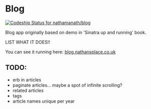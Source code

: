 # Blog


[ ![Codeship Status for
nathamanath/blog](https://codeship.com/projects/c49b9770-e967-0132-ac15-7e47788fdd48/status?branch=master)](https://codeship.com/projects/82950)

Blog app originally based on demo in 'Sinatra up and running' book.

LIST WHAT IT DOES!!

You can see it running here: [blog.nathansplace.co.uk](http://blog.nathansplace.co.uk)

## TODO:

* erb in articles
* paginate articles... maybe a spot of infinite scrolling?
* related articles
* tags
* article names unique per year

